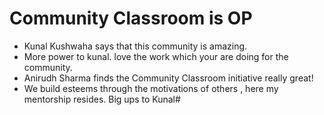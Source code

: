# Community Classroom is OP

- Kunal Kushwaha says that this community is amazing.
- More power to kunal. love the work which your are doing for the community.
- Anirudh Sharma finds the Community Classroom initiative really great!
- We build esteems through the motivations of others , here my mentorship resides. Big ups to Kunal#

